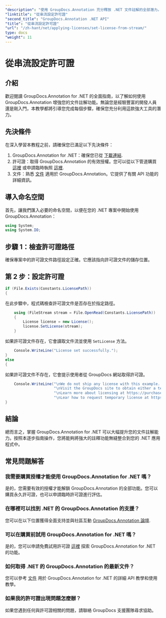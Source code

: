 ```yaml
---
"description": "使用 GroupDocs.Annotation 充分釋放 .NET 文件註解的全部潛力。按照我們的逐步指南，實現無縫整合。"
"linktitle": "從串流設定許可證"
"second_title": "GroupDocs.Annotation .NET API"
"title": "從串流設定許可證"
"url": "/zh-hant/net/applying-licenses/set-license-from-stream/"
type: docs
"weight": 11
---
```


# 從串流設定許可證

## 介紹
歡迎閱讀 GroupDocs.Annotation for .NET 的全面指南，以了解如何使用 GroupDocs.Annotation 增強您的文件註解功能。無論您是經驗豐富的開發人員還是剛入門，本教學都將引導您完成每個步驟，確保您充分利用這款強大工具的潛力。
## 先決條件
在深入學習本教程之前，請確保您已滿足以下先決條件：
1. GroupDocs.Annotation for .NET：確保您已從 [下載連結](https://releases。groupdocs.com/annotation/net/).
2. 許可證：取得 GroupDocs.Annotation 的有效授權。您可以從以下管道購買 [這裡](https://purchase.groupdocs.com/buy) 或申請臨時執照 [這裡](https://purchase。groupdocs.com/temporary-license/).
3. 文件：熟悉 [文件](https://tutorials.groupdocs.com/annotation/net/) 適用於 GroupDocs.Annotation。它提供了有關 API 功能的詳細資訊。

## 導入命名空間
首先，讓我們匯入必要的命名空間，以便在您的 .NET 專案中開始使用 GroupDocs.Annotation：
```csharp
using System;
using System.IO;
```

## 步驟 1：檢查許可證路徑
確保專案中的許可證文件路徑設定正確。它應該指向許可證文件的儲存位置。
## 第 2 步：設定許可證
```csharp
if (File.Exists(Constants.LicensePath))
{
```
在此步驟中，程式碼檢查許可證文件是否存在於指定路徑。
```csharp
    using (FileStream stream = File.OpenRead(Constants.LicensePath))
    {
        License license = new License();
        license.SetLicense(stream);
    }
```
如果許可證文件存在，它會讀取文件流並使用 `SetLicense` 方法。
```csharp
    Console.WriteLine("License set successfully.");
}
else
{
```
如果許可證文件不存在，它會提示使用者從 GroupDocs 網站取得許可證。
```csharp
    Console.WriteLine("\nWe do not ship any license with this example. " +
                      "\nVisit the GroupDocs site to obtain either a temporary or permanent license. " +
                      "\nLearn more about licensing at https://purchase.groupdocs.com/faqs/licensing。 " +
                      "\nLear how to request temporary license at https://purchase.groupdocs.com/temporary-license。 ");
}
```

## 結論
總而言之，掌握 GroupDocs.Annotation for .NET 可以大幅提升您的文件註解能力。按照本逐步指南操作，您將能夠將強大的註釋功能無縫整合到您的 .NET 應用程式中。
## 常見問題解答
### 我需要購買授權才能使用 GroupDocs.Annotation for .NET 嗎？
是的，您需要有效的授權才能解鎖 GroupDocs.Annotation 的全部功能。您可以購買永久許可證，也可以申請臨時許可證進行評估。
### 在哪裡可以找到 .NET 的 GroupDocs.Annotation 的支援？
您可以在以下位置獲得全面支持並與社區互動 [GroupDocs.Annotation 論壇](https://forum。groupdocs.com/c/annotation/10).
### 可以在購買前試用 GroupDocs.Annotation for .NET 嗎？
是的，您可以申請免費試用許可證 [這裡](https://releases.groupdocs.com/) 探索 GroupDocs.Annotation for .NET 的功能。
### 如何取得 .NET 的 GroupDocs.Annotation 的最新文件？
您可以參考 [文件](https://tutorials.groupdocs.com/annotation/net/) 用於 GroupDocs.Annotation for .NET 的詳細 API 教學和使用教學。
### 如果我的許可證出現問題怎麼辦？
如果您遇到任何與許可證相關的問題，請聯絡 GroupDocs 支援團隊尋求協助。
